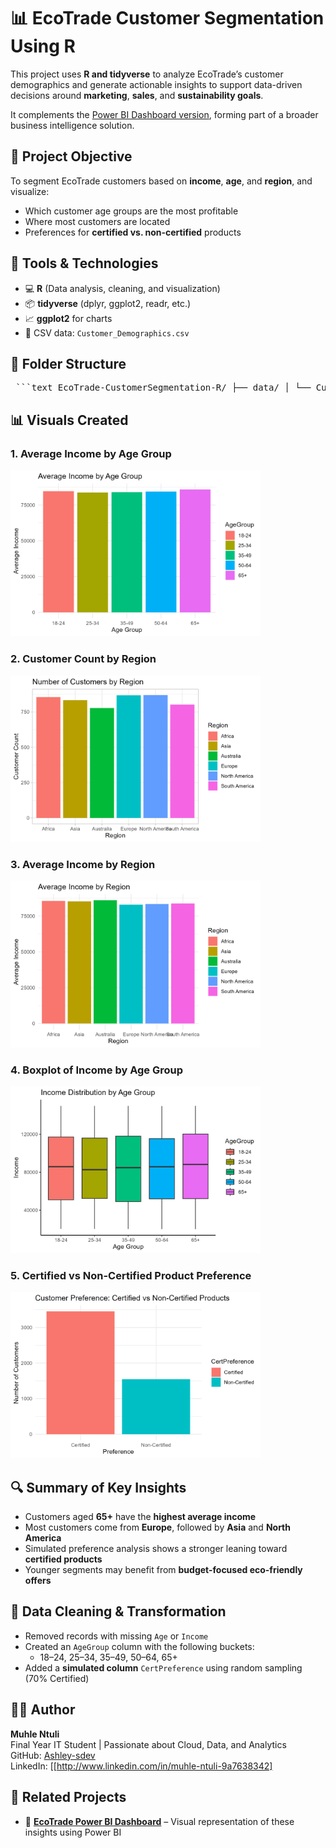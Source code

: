 # 📊 EcoTrade Customer Segmentation Using R

This project uses **R and tidyverse** to analyze EcoTrade’s customer demographics and generate actionable insights to support data-driven decisions around **marketing**, **sales**, and **sustainability goals**.

It complements the [Power BI Dashboard version](https://github.com/Ashley-sdev/EcoTrade-CustomerInsights-PowerBI), forming part of a broader business intelligence solution.


## 🧠 Project Objective

To segment EcoTrade customers based on **income**, **age**, and **region**, and visualize:
- Which customer age groups are the most profitable
- Where most customers are located
- Preferences for **certified vs. non-certified** products

## 🔧 Tools & Technologies

- 💻 **R** (Data analysis, cleaning, and visualization)
- 📦 **tidyverse** (dplyr, ggplot2, readr, etc.)
- 📈 **ggplot2** for charts
- 🧼 CSV data: `Customer_Demographics.csv`

## 📂 Folder Structure

<pre> ```text EcoTrade-CustomerSegmentation-R/ ├── data/ │ └── Customer_Demographics.csv # Raw dataset │ ├── plots/ # All visualizations generated in R │ ├── income_by_age_group.png │ ├── region_distribution.png │ ├── income_by_region.png │ ├── income_boxplot_by_age.png │ └── certified_vs_noncertified.png │ ├── EcoTrade_Segmentation.R # Main R script for analysis and plotting └── README.md # This file - Project documentation ``` </pre>


## 📊 Visuals Created

### 1. Average Income by Age Group
<img src="plots/income_by_age_group.png" width="400"/>

### 2. Customer Count by Region
<img src="plots/region_distribution.png" width="400"/>

### 3. Average Income by Region
<img src="plots/income_by_region.png" width="400"/>

### 4. Boxplot of Income by Age Group
<img src="plots/income_boxplot_by_age.png" width="400"/>

### 5. Certified vs Non-Certified Product Preference
<img src="plots/certified_vs_noncertified.png" width="400"/>


## 🔍 Summary of Key Insights

- Customers aged **65+** have the **highest average income**
- Most customers come from **Europe**, followed by **Asia** and **North America**
- Simulated preference analysis shows a stronger leaning toward **certified products**
- Younger segments may benefit from **budget-focused eco-friendly offers**

## 🧼 Data Cleaning & Transformation

- Removed records with missing `Age` or `Income`
- Created an `AgeGroup` column with the following buckets:
  - 18–24, 25–34, 35–49, 50–64, 65+
- Added a **simulated column** `CertPreference` using random sampling (70% Certified)

## 🧑‍💻 Author

**Muhle Ntuli**  
Final Year IT Student | Passionate about Cloud, Data, and Analytics  
GitHub: [Ashley-sdev](https://github.com/Ashley-sdev)  
LinkedIn: [[http://www.linkedin.com/in/muhle-ntuli-9a7638342]

## 📎 Related Projects

- 🔗 **[EcoTrade Power BI Dashboard](https://github.com/Ashley-sdev/EcoTrade-CustomerInsights-PowerBI)** – Visual representation of these insights using Power BI

